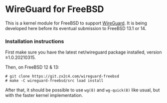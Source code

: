 # WireGuard for FreeBSD

This is a kernel module for FreeBSD to support [WireGuard](https://www.wireguard.com/). It is being developed here before its eventual submission to FreeBSD 13.1 or 14.

### Installation instructions

First make sure you have the latest net/wireguard package installed, version ≥1.0.20210315.

Then, on FreeBSD 12 &amp; 13:

```
# git clone https://git.zx2c4.com/wireguard-freebsd
# make -C wireguard-freebsd/src load install
```

After that, it should be possible to use `wg(8)` and `wg-quick(8)` like usual, but with the faster kernel implementation.
